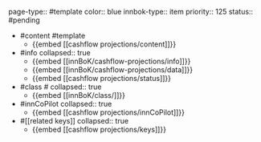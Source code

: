 page-type:: #template
color:: blue
innbok-type:: item
priority:: 125
status:: #pending

- #content #template
	- {{embed [[cashflow projections/content]]}}
- #info
  collapsed:: true
	- {{embed [[innBoK/cashflow-projections/info]]}}
	- {{embed [[innBoK/cashflow-projections/data]]}}
	- {{embed [[cashflow projections/status]]}}
- #class #
  collapsed:: true
	- {{embed [[innBoK/class/]]}}
- #innCoPilot
  collapsed:: true
	- {{embed [[cashflow projections/innCoPilot]]}}
- #[[related keys]]
  collapsed:: true
	- {{embed [[cashflow projections/keys]]}}